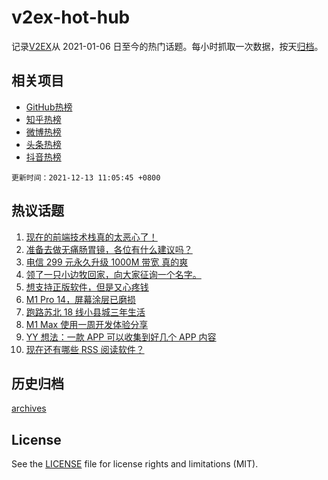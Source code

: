 # v2ex-hot-hub

 记录[V2EX](https://www.v2ex.com/)从 2021-01-06 日至今的热门话题。每小时抓取一次数据，按天[归档](archives)。
 
 ## 相关项目

- [GitHub热榜](https://github.com/snaildev/github-hot-hub)
- [知乎热榜](https://github.com/snaildev/zhihu-hot-hub)
- [微博热榜](https://github.com/snaildev/weibo-hot-hub)
- [头条热榜](https://github.com/snaildev/toutiao-hot-hub)
- [抖音热榜](https://github.com/snaildev/douyin-hot-hub)


 `更新时间：2021-12-13 11:05:45 +0800`

## 热议话题

1. [现在的前端技术栈真的太恶心了！](https://www.v2ex.com/t/821702)
1. [准备去做无痛肠胃镜，各位有什么建议吗？](https://www.v2ex.com/t/821634)
1. [电信 299 元永久升级 1000M 带宽 真的爽](https://www.v2ex.com/t/821649)
1. [领了一只小边牧回家，向大家征询一个名字。](https://www.v2ex.com/t/821771)
1. [想支持正版软件，但是又心疼钱](https://www.v2ex.com/t/821653)
1. [M1 Pro 14，屏幕涂层已磨损](https://www.v2ex.com/t/821673)
1. [跑路苏北 18 线小县城三年生活](https://www.v2ex.com/t/821635)
1. [M1 Max 使用一周开发体验分享](https://www.v2ex.com/t/821665)
1. [YY 想法：一款 APP 可以收集到好几个 APP 内容](https://www.v2ex.com/t/821632)
1. [现在还有哪些 RSS 阅读软件？](https://www.v2ex.com/t/821718)

## 历史归档

[archives](archives)

## License

See the [LICENSE](LICENSE) file for license rights and limitations (MIT).
